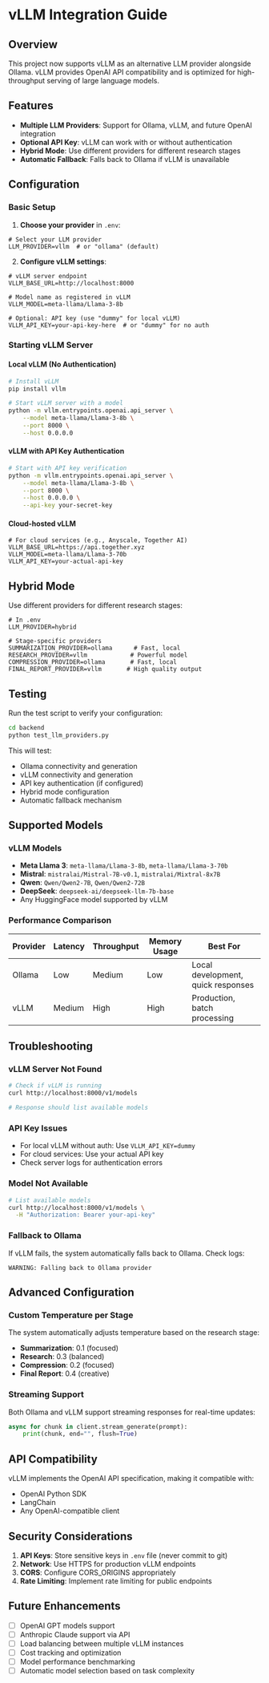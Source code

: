 # vLLM Integration Guide

## Overview

This project now supports vLLM as an alternative LLM provider alongside Ollama. vLLM provides OpenAI API compatibility and is optimized for high-throughput serving of large language models.

## Features

- **Multiple LLM Providers**: Support for Ollama, vLLM, and future OpenAI integration
- **Optional API Key**: vLLM can work with or without authentication
- **Hybrid Mode**: Use different providers for different research stages
- **Automatic Fallback**: Falls back to Ollama if vLLM is unavailable

## Configuration

### Basic Setup

1. **Choose your provider** in `.env`:
```env
# Select your LLM provider
LLM_PROVIDER=vllm  # or "ollama" (default)
```

2. **Configure vLLM settings**:
```env
# vLLM server endpoint
VLLM_BASE_URL=http://localhost:8000

# Model name as registered in vLLM
VLLM_MODEL=meta-llama/Llama-3-8b

# Optional: API key (use "dummy" for local vLLM)
VLLM_API_KEY=your-api-key-here  # or "dummy" for no auth
```

### Starting vLLM Server

#### Local vLLM (No Authentication)
```bash
# Install vLLM
pip install vllm

# Start vLLM server with a model
python -m vllm.entrypoints.openai.api_server \
    --model meta-llama/Llama-3-8b \
    --port 8000 \
    --host 0.0.0.0
```

#### vLLM with API Key Authentication
```bash
# Start with API key verification
python -m vllm.entrypoints.openai.api_server \
    --model meta-llama/Llama-3-8b \
    --port 8000 \
    --host 0.0.0.0 \
    --api-key your-secret-key
```

#### Cloud-hosted vLLM
```env
# For cloud services (e.g., Anyscale, Together AI)
VLLM_BASE_URL=https://api.together.xyz
VLLM_MODEL=meta-llama/Llama-3-70b
VLLM_API_KEY=your-actual-api-key
```

## Hybrid Mode

Use different providers for different research stages:

```env
# In .env
LLM_PROVIDER=hybrid

# Stage-specific providers
SUMMARIZATION_PROVIDER=ollama      # Fast, local
RESEARCH_PROVIDER=vllm            # Powerful model
COMPRESSION_PROVIDER=ollama       # Fast, local
FINAL_REPORT_PROVIDER=vllm       # High quality output
```

## Testing

Run the test script to verify your configuration:

```bash
cd backend
python test_llm_providers.py
```

This will test:
- Ollama connectivity and generation
- vLLM connectivity and generation
- API key authentication (if configured)
- Hybrid mode configuration
- Automatic fallback mechanism

## Supported Models

### vLLM Models
- **Meta Llama 3**: `meta-llama/Llama-3-8b`, `meta-llama/Llama-3-70b`
- **Mistral**: `mistralai/Mistral-7B-v0.1`, `mistralai/Mixtral-8x7B`
- **Qwen**: `Qwen/Qwen2-7B`, `Qwen/Qwen2-72B`
- **DeepSeek**: `deepseek-ai/deepseek-llm-7b-base`
- Any HuggingFace model supported by vLLM

### Performance Comparison

| Provider | Latency | Throughput | Memory Usage | Best For |
|----------|---------|------------|--------------|----------|
| Ollama | Low | Medium | Low | Local development, quick responses |
| vLLM | Medium | High | High | Production, batch processing |

## Troubleshooting

### vLLM Server Not Found
```bash
# Check if vLLM is running
curl http://localhost:8000/v1/models

# Response should list available models
```

### API Key Issues
- For local vLLM without auth: Use `VLLM_API_KEY=dummy`
- For cloud services: Use your actual API key
- Check server logs for authentication errors

### Model Not Available
```bash
# List available models
curl http://localhost:8000/v1/models \
  -H "Authorization: Bearer your-api-key"
```

### Fallback to Ollama
If vLLM fails, the system automatically falls back to Ollama. Check logs:
```
WARNING: Falling back to Ollama provider
```

## Advanced Configuration

### Custom Temperature per Stage
The system automatically adjusts temperature based on the research stage:
- **Summarization**: 0.1 (focused)
- **Research**: 0.3 (balanced)
- **Compression**: 0.2 (focused)
- **Final Report**: 0.4 (creative)

### Streaming Support
Both Ollama and vLLM support streaming responses for real-time updates:
```python
async for chunk in client.stream_generate(prompt):
    print(chunk, end="", flush=True)
```

## API Compatibility

vLLM implements the OpenAI API specification, making it compatible with:
- OpenAI Python SDK
- LangChain
- Any OpenAI-compatible client

## Security Considerations

1. **API Keys**: Store sensitive keys in `.env` file (never commit to git)
2. **Network**: Use HTTPS for production vLLM endpoints
3. **CORS**: Configure CORS_ORIGINS appropriately
4. **Rate Limiting**: Implement rate limiting for public endpoints

## Future Enhancements

- [ ] OpenAI GPT models support
- [ ] Anthropic Claude support via API
- [ ] Load balancing between multiple vLLM instances
- [ ] Cost tracking and optimization
- [ ] Model performance benchmarking
- [ ] Automatic model selection based on task complexity